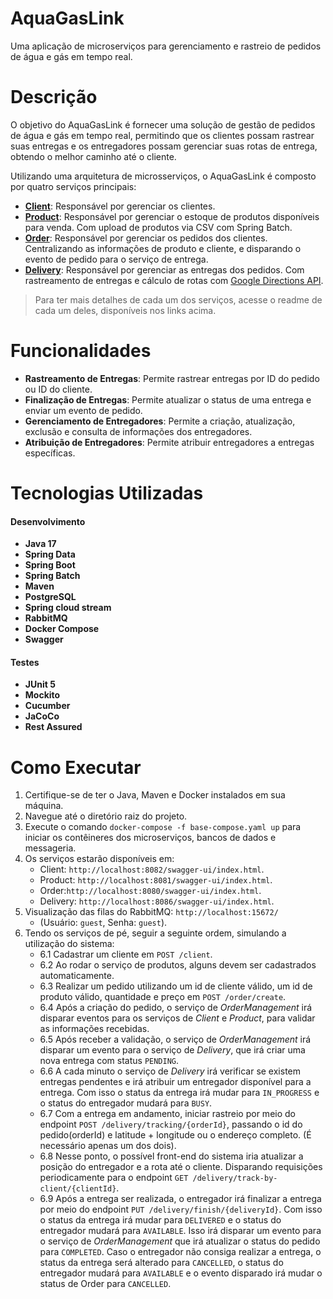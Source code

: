 # AquaGasLink
Uma aplicação de microserviços para gerenciamento e rastreio de pedidos de água e gás em tempo real.

# Descrição
O objetivo do AquaGasLink é fornecer uma solução de gestão de pedidos de água e gás em tempo real, permitindo que os clientes
possam rastrear suas entregas e os entregadores possam gerenciar suas rotas de entrega, obtendo o melhor caminho até o cliente.

Utilizando uma arquitetura de microsserviços, o AquaGasLink é composto por quatro serviços principais:
- **[Client](https://github.com/4adjt-group10/aquaGasLink/tree/main/Client)**: Responsável por gerenciar os clientes.
- **[Product](https://github.com/4adjt-group10/aquaGasLink/tree/main/Product)**: Responsável por gerenciar o estoque de produtos disponíveis para venda. Com upload de produtos via CSV com Spring Batch.
- **[Order](https://github.com/4adjt-group10/aquaGasLink/tree/main/OrderManagement)**: Responsável por gerenciar os pedidos dos clientes. Centralizando as informações de produto e cliente, e disparando o evento de pedido para o serviço de entrega.
- **[Delivery](https://github.com/4adjt-group10/aquaGasLink/tree/main/Delivery)**: Responsável por gerenciar as entregas dos pedidos. Com rastreamento de entregas e cálculo de rotas com [Google Directions API](https://developers.google.com/maps/documentation/directions/get-directions).
> Para ter mais detalhes de cada um dos serviços, acesse o readme de cada um deles, disponíveis nos links acima.

# Funcionalidades
- **Rastreamento de Entregas**: Permite rastrear entregas por ID do pedido ou ID do cliente.
- **Finalização de Entregas**: Permite atualizar o status de uma entrega e enviar um evento de pedido.
- **Gerenciamento de Entregadores**: Permite a criação, atualização, exclusão e consulta de informações dos entregadores.
- **Atribuição de Entregadores**: Permite atribuir entregadores a entregas específicas.

# Tecnologias Utilizadas
#### Desenvolvimento
- **Java 17**
- **Spring Data**
- **Spring Boot**
- **Spring Batch**
- **Maven**
- **PostgreSQL**
- **Spring cloud stream**
- **RabbitMQ**
- **Docker Compose**
- **Swagger**
#### Testes
- **JUnit 5**
- **Mockito**
- **Cucumber**
- **JaCoCo**
- **Rest Assured**

# Como Executar
1. Certifique-se de ter o Java, Maven e Docker instalados em sua máquina.
2. Navegue até o diretório raiz do projeto.
3. Execute o comando `docker-compose -f base-compose.yaml up` para iniciar os contêineres dos microserviços, bancos de dados e messageria.
4. Os serviços estarão disponíveis em:
   - Client: `http://localhost:8082/swagger-ui/index.html`.
   - Product: `http://localhost:8081/swagger-ui/index.html`.
   - Order:`http://localhost:8080/swagger-ui/index.html`.
   - Delivery: `http://localhost:8086/swagger-ui/index.html`.
5. Visualização das filas do RabbitMQ: `http://localhost:15672/`
   - (Usuário: `guest`, Senha: `guest`).
6. Tendo os serviços de pé, seguir a seguinte ordem, simulando a utilização do sistema:
   - 6.1 Cadastrar um cliente em ```POST /client```.
   - 6.2 Ao rodar o serviço de produtos, alguns devem ser cadastrados automaticamente.
   - 6.3 Realizar um pedido utilizando um id de cliente válido, um id de produto válido, quantidade e preço em ```POST /order/create```.
   - 6.4 Após a criação do pedido, o serviço de *OrderManagement* irá disparar eventos para os serviços de *Client* e *Product*, para validar as informações recebidas.
   - 6.5 Após receber a validação, o serviço de *OrderManagement* irá disparar um evento para o serviço de *Delivery*, que irá criar uma nova entrega com status `PENDING`.
   - 6.6 A cada minuto o serviço de *Delivery* irá verificar se existem entregas pendentes e irá atribuir um entregador disponível para a entrega. Com isso o status da entrega irá mudar para `IN_PROGRESS` e o status do entregador mudará para `BUSY`.
   - 6.7 Com a entrega em andamento, iniciar rastreio por meio do endpoint ```POST /delivery/tracking/{orderId}```, passando o id do pedido(orderId) e latitude + longitude ou o endereço completo. (É necessário apenas um dos dois).
   - 6.8 Nesse ponto, o possível front-end do sistema iria atualizar a posição do entregador e a rota até o cliente. Disparando requisições periodicamente para o endpoint ```GET /delivery/track-by-client/{clientId}```.
   - 6.9 Após a entrega ser realizada, o entregador irá finalizar a entrega por meio do endpoint ```PUT /delivery/finish/{deliveryId}```. Com isso o status da entrega irá mudar para `DELIVERED` e o status do entregador mudará para `AVAILABLE`. Isso irá disparar um evento para o serviço de *OrderManagement* que irá atualizar o status do pedido para `COMPLETED`. Caso o entregador não consiga realizar a entrega, o status da entrega será alterado para `CANCELLED`, o status do entregador mudará para `AVAILABLE` e o evento disparado irá mudar o status de Order para `CANCELLED`.